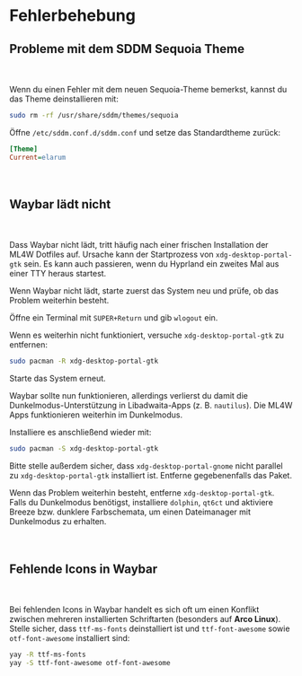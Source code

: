 # Fehlerbehebung

## Probleme mit dem SDDM Sequoia Theme

<div class="tip custom-block" style="padding-top: 20px; padding-bottom: 20px;">

Wenn du einen Fehler mit dem neuen Sequoia-Theme bemerkst, kannst du das Theme deinstallieren mit:

```sh
sudo rm -rf /usr/share/sddm/themes/sequoia
```

Öffne `/etc/sddm.conf.d/sddm.conf` und setze das Standardtheme zurück:

```ini
[Theme]
Current=elarum
```
</div>

## Waybar lädt nicht

<div class="tip custom-block" style="padding-top: 20px; padding-bottom: 20px;">

Dass Waybar nicht lädt, tritt häufig nach einer frischen Installation der ML4W Dotfiles auf. Ursache kann der Startprozess von `xdg-desktop-portal-gtk` sein. Es kann auch passieren, wenn du Hyprland ein zweites Mal aus einer TTY heraus startest.

Wenn Waybar nicht lädt, starte zuerst das System neu und prüfe, ob das Problem weiterhin besteht.

Öffne ein Terminal mit `SUPER+Return` und gib `wlogout` ein.

Wenn es weiterhin nicht funktioniert, versuche `xdg-desktop-portal-gtk` zu entfernen:

```sh
sudo pacman -R xdg-desktop-portal-gtk
```

Starte das System erneut.

Waybar sollte nun funktionieren, allerdings verlierst du damit die Dunkelmodus-Unterstützung in Libadwaita-Apps (z. B. `nautilus`). Die ML4W Apps funktionieren weiterhin im Dunkelmodus.

Installiere es anschließend wieder mit:

```sh
sudo pacman -S xdg-desktop-portal-gtk
```

Bitte stelle außerdem sicher, dass `xdg-desktop-portal-gnome` nicht parallel zu `xdg-desktop-portal-gtk` installiert ist. Entferne gegebenenfalls das Paket.

Wenn das Problem weiterhin besteht, entferne `xdg-desktop-portal-gtk`. Falls du Dunkelmodus benötigst, installiere `dolphin`, `qt6ct` und aktiviere Breeze bzw. dunklere Farbschemata, um einen Dateimanager mit Dunkelmodus zu erhalten.

</div>

## Fehlende Icons in Waybar

<div class="tip custom-block" style="padding-top: 20px; padding-bottom: 20px;">

Bei fehlenden Icons in Waybar handelt es sich oft um einen Konflikt zwischen mehreren installierten Schriftarten (besonders auf **Arco Linux**). Stelle sicher, dass `ttf-ms-fonts` deinstalliert ist und `ttf-font-awesome` sowie `otf-font-awesome` installiert sind:

```sh
yay -R ttf-ms-fonts
yay -S ttf-font-awesome otf-font-awesome
```

</div>
